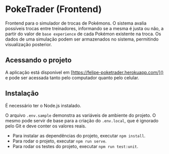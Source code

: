 # PokeTrader (Frontend)

Frontend para o simulador de trocas de Pokémons. O sistema avalia possíveis trocas entre treinadores, informando se a mesma é justa ou não, a partir do valor de `base experience` de cada Pokémon existente na troca. Os dados de uma simulação podem ser armazenados no sistema, permitindo visualização posterior.

## Acessando o projeto

A aplicação está disponível em [https://felipe-poketrader.herokuapp.com/]() e pode ser acessada tanto pelo computador quanto pelo celular.

## Instalação

É necessário ter o Node.js instalado.

O arquivo `.env.sample` demonstra as variáveis de ambiente do projeto. O mesmo pode servir de base para a criação do `.env.local`, que é ignorado pelo Git e deve conter os valores reais.

- Para instalar as dependências do projeto, executar `npm install`.
- Para rodar o projeto, executar `npm run serve`.
- Para rodar os testes do projeto, executar `npm run test:unit`.
